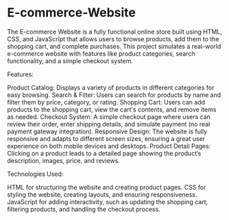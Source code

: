 # E-commerce-Website
The E-commerce Website is a fully functional online store built using HTML, CSS, and JavaScript that allows users to browse products, add them to the shopping cart, and complete purchases. This project simulates a real-world e-commerce website with features like product categories, search functionality, and a simple checkout system.

Features:

Product Catalog: Displays a variety of products in different categories for easy browsing.
Search & Filter: Users can search for products by name and filter them by price, category, or rating.
Shopping Cart: Users can add products to the shopping cart, view the cart's contents, and remove items as needed.
Checkout System: A simple checkout page where users can review their order, enter shipping details, and simulate payment (no real payment gateway integration).
Responsive Design: The website is fully responsive and adapts to different screen sizes, ensuring a great user experience on both mobile devices and desktops.
Product Detail Pages: Clicking on a product leads to a detailed page showing the product’s description, images, price, and reviews.

Technologies Used:

HTML for structuring the website and creating product pages.
CSS for styling the website, creating layouts, and ensuring responsiveness.
JavaScript for adding interactivity, such as updating the shopping cart, filtering products, and handling the checkout process.
